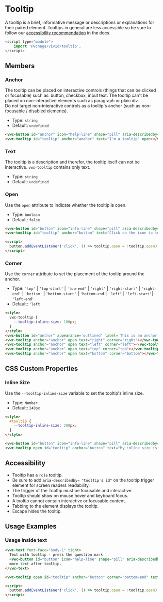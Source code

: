 # Tooltip

A tooltip is a brief, informative message or descriptions or explanations for their paired element. Tooltips in general are less accessible so be sure to follow our [accessibility recommendation](#accessibility) in the docs.

```js
<script type="module">
    import '@vonage/vivid/tooltip';
</script>
```

## Members

### Anchor

The tooltip can be placed on interactive controls (things that can be clicked or focusable) such as: button, checkbox, input text.
The tooltip can't be placed on non-interactive elements such as paragraph or plain div.  
Do not target non-interactive controls as a tooltip's anchor (such as non-focusable / disabled elements).

- Type: `string`
- Default: `undefined`

```html preview
<vwc-button id="anchor" icon="help-line" shape="pill" aria-describedby="tooltip"></vwc-button>
<vwc-tooltip id="tooltip" anchor="anchor" text="I'm a tooltip" open></vwc-tooltip>
```

### Text

The tooltip is a description and therefor, the tooltip itself can not be interactive. `vwc-tooltip` contains only text.

- Type: `string`
- Default: `undefined`

### Open

Use the `open` attribute to indicate whether the tooltip is open.

- Type: `boolean`
- Default: `false`

```html preview
<vwc-button id="button" icon="info-line" shape="pill" aria-describedby="tooltip"></vwc-button>
<vwc-tooltip id="tooltip" anchor="button" text="Click on the icon to toggle"></vwc-tooltip>

<script>
  button.addEventListener('click', () => tooltip.open = !tooltip.open);
</script>
```

### Corner

Use the `corner` attribute to set the placement of the tooltip around the anchor.

- Type: `'top'` | `'top-start'` | `'top-end'` | `'right'` | `'right-start'` | `'right-end'` | `'bottom'` | `'bottom-start'` | `'bottom-end'`| `'left'` | `'left-start'`| `'left-end'`
- Default: `'left'`

```html preview center
<style>
  vwc-tooltip {
    --tooltip-inline-size: 100px;
  }
</style>
<vwc-button id="anchor" appearance='outlined' label='This is an anchor'></vwc-button>
<vwc-tooltip anchor="anchor" open text="right" corner="right"></vwc-tooltip>
<vwc-tooltip anchor="anchor" open text="left" corner="left"></vwc-tooltip>
<vwc-tooltip anchor="anchor" open text="top" corner="top"></vwc-tooltip>
<vwc-tooltip anchor="anchor" open text="bottom" corner="bottom"></vwc-tooltip>
```

## CSS Custom Properties

### Inline Size

Use the `--tooltip-inline-size` variable to set the tooltip's inline size.

- Type: `Number`
- Default: `240px`

```html preview
<style>
  #tooltip {
    --tooltip-inline-size: 200px;
  }
</style>

<vwc-button id="button" icon="info-line" shape="pill" aria-describedby="tooltip"></vwc-button>
<vwc-tooltip open id="tooltip" anchor="button" text="My inline size is 200px"></vwc-tooltip>
```

## Accessibility

- Tooltip has a `role` tooltip.
- Be sure to add `aria-describedby= "tooltip's id"` on the tooltip trigger element for screen readers readability.
- The trigger of the Tooltip must be focusable and interactive.
- Tooltip should show on mouse hover and keyboard focus.
- A tooltip cannot contain interactive or focusable content.
- Tabbing to the element displays the tooltip.
- Escape hides the tooltip.

## Usage Examples

### Usage inside text

```html preview
<vwc-text font-face="body-1" tight>
  Text with tooltip - press the question mark
  <vwc-button id="button" icon="help-line" shape="pill" aria-describedby="tooltip"></vwc-button>
  more text after tooltip.
</vwc-text>

<vwc-tooltip open id="tooltip" anchor="button" corner="bottom-end" text="I'm the tooltip content"></vwc-tooltip>

<script>
  button.addEventListener('click', () => tooltip.open = !tooltip.open);
</script>
```